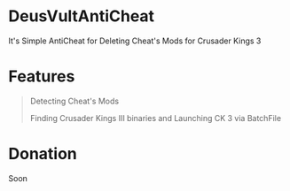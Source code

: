 # DeusVultAntiCheat
It's Simple AntiCheat for Deleting Cheat's Mods for Crusader Kings 3

# Features

> Detecting Cheat's Mods
>
> Finding Crusader Kings III binaries and Launching CK 3 via BatchFile
>

# Donation

Soon
